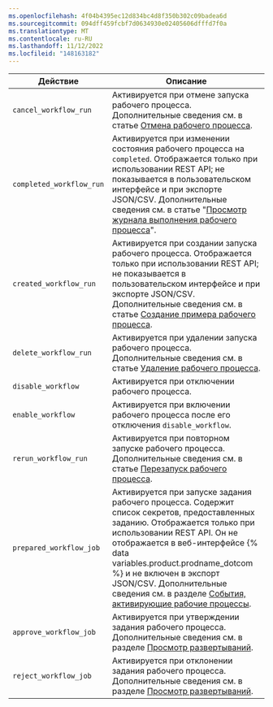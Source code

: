 ```yaml
---
ms.openlocfilehash: 4f04b4395ec12d834bc4d8f350b302c09badea6d
ms.sourcegitcommit: 094dff459fcbf7d0634930e02405606dfffd7f0a
ms.translationtype: MT
ms.contentlocale: ru-RU
ms.lasthandoff: 11/12/2022
ms.locfileid: "148163182"
---
```

| Действие | Описание
|------------------|-------------------
| `cancel_workflow_run` | Активируется при отмене запуска рабочего процесса. Дополнительные сведения см. в статье [Отмена рабочего процесса](/actions/managing-workflow-runs/canceling-a-workflow).
| `completed_workflow_run` | Активируется при изменении состояния рабочего процесса на `completed`. Отображается только при использовании REST API; не показывается в пользовательском интерфейсе и при экспорте JSON/CSV. Дополнительные сведения см. в статье "[Просмотр журнала выполнения рабочего процесса](/actions/managing-workflow-runs/viewing-workflow-run-history)".
| `created_workflow_run` | Активируется при создании запуска рабочего процесса. Отображается только при использовании REST API; не показывается в пользовательском интерфейсе и при экспорте JSON/CSV. Дополнительные сведения см. в статье [Создание примера рабочего процесса](/actions/learn-github-actions/introduction-to-github-actions#create-an-example-workflow).
| `delete_workflow_run` | Активируется при удалении запуска рабочего процесса. Дополнительные сведения см. в статье [Удаление рабочего процесса](/actions/managing-workflow-runs/deleting-a-workflow-run).
| `disable_workflow` | Активируется при отключении рабочего процесса.
| `enable_workflow` | Активируется при включении рабочего процесса после его отключения `disable_workflow`.
| `rerun_workflow_run` | Активируется при повторном запуске рабочего процесса. Дополнительные сведения см. в статье [Перезапуск рабочего процесса](/actions/managing-workflow-runs/re-running-a-workflow).
| `prepared_workflow_job` | Активируется при запуске задания рабочего процесса. Содержит список секретов, предоставленных заданию. Отображается только при использовании REST API. Он не отображается в веб-интерфейсе {% data variables.product.prodname_dotcom %} и не включен в экспорт JSON/CSV. Дополнительные сведения см. в разделе [События, активирующие рабочие процессы](/actions/reference/events-that-trigger-workflows).
| `approve_workflow_job` | Активируется при утверждении задания рабочего процесса. Дополнительные сведения см. в разделе [Просмотр развертываний](/actions/managing-workflow-runs/reviewing-deployments).
| `reject_workflow_job` | Активируется при отклонении задания рабочего процесса. Дополнительные сведения см. в разделе [Просмотр развертываний](/actions/managing-workflow-runs/reviewing-deployments).

